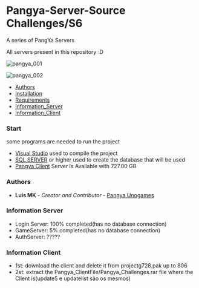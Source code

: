 # Pangya-Server-Source Challenges/S6
A series of PangYa Servers


All servers present in this repository :D

![pangya_001](https://cdn.discordapp.com/attachments/765719041687420950/773644592926425088/unknown.png)

![pangya_002](https://cdn.discordapp.com/attachments/769943433929555968/783682802767626291/unknown.png)

- [Authors](#authors)
- [Installation](#installation)
- [Requirements](#start)
- [Information_Server](#information-server)
- [Information_Client](#information-client)


### Start
some programs are needed to run the project

* [Visual Studio](https://visualstudio.microsoft.com/pt-br/) used to compile the project
* [SQL SERVER](https://www.microsoft.com/pt-br/sql-server/sql-server-downloads) or higher used to create the database that will be used
* [Pangya Client](https://www.mediafire.com/file/7f7eufs1buuzski/PangYa_Setup_GB.R7.806.Inst.exe/file) Server Is Available with 727.00 GB

### Authors

* **Luis MK** - *Creator and Contributor* - [Pangya Unogames](https://github.com/luismk)

### Information Server
* Login Server: 100% completed(has no database connection)
* GameServer: 5% completed(has no database connection)
* AuthServer: ?????

### Information Client
* 1st: download the client and delete it from projectg728.pak up to 806
* 2st: extract the Pangya_ClientFile/Pangya_Challenges.rar file where the Client is(update5 e updatelist são os mesmos)
